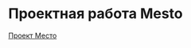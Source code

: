 # Проектная работа Mesto

[Проект Место](https://yakovlevusinsk.github.io/mesto-project-ff/ "Ссылка на мой проект")
